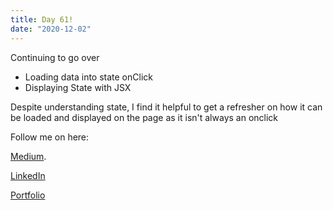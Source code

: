 ```yaml
---
title: Day 61!
date: "2020-12-02"
---
```



Continuing to go over 

- Loading data into state onClick
- Displaying State with JSX

 
Despite understanding state, I find it helpful to get a refresher on how it can be loaded and displayed on the page as it isn't always an onclick 


Follow me on here:


[Medium](https://medium.com/@kalemajoanna).

[LinkedIn](https://www.linkedin.com/in/joanna-e-kalema-a5a5b4136/)

[Portfolio](https://joannathedeveloper.netlify.app/)
